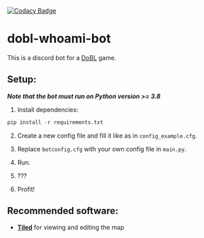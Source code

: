 [![Codacy Badge](https://app.codacy.com/project/badge/Grade/7ebceac87c804bc09383ad963dbf6ed3)](https://www.codacy.com/gh/CreativeeBlackWolf/dobl-whoami-bot/dashboard?utm_source=github.com&amp;utm_medium=referral&amp;utm_content=CreativeeBlackWolf/dobl-whoami-bot&amp;utm_campaign=Badge_Grade)
# dobl-whoami-bot

This is a discord bot for a [DoBL](https://github.com/head47/dobl) game.

## Setup:

***Note that the bot must run on Python version >= 3.8***

1. Install dependencies:
```python
pip install -r requirements.txt
```

2. Create a new config file and fill it like as in `config_example.cfg`.

3. Replace `botconfig.cfg` with your own config file in `main.py`.

4. Run.

5. ???

6. Profit!


## Recommended software:
- **[Tiled](https://github.com/mapeditor/tiled)** for viewing and editing the map
